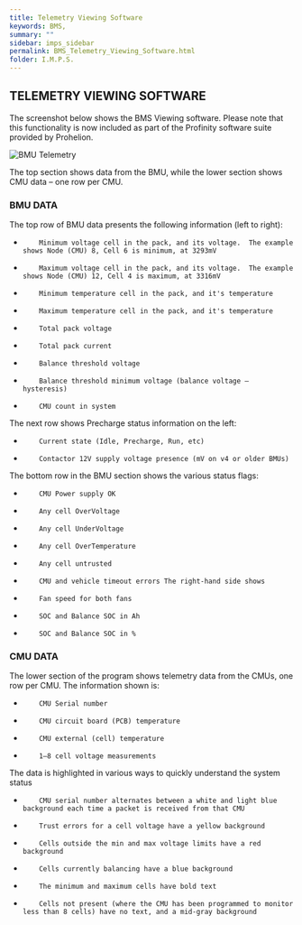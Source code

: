 ```yaml
---
title: Telemetry Viewing Software
keywords: BMS, 
summary: ""
sidebar: imps_sidebar
permalink: BMS_Telemetry_Viewing_Software.html
folder: I.M.P.S.
---
```

## TELEMETRY VIEWING SOFTWARE
The screenshot below shows the BMS Viewing software.  Please note that this functionality is now included as part of the Profinity software suite provided by Prohelion.

![BMU Telemetry](IMPS_BMU_Telemetry.jpg)

The top section shows data from the BMU, while the lower section shows CMU data – one row per CMU.

### BMU DATA
The top row of BMU data presents the following information (left to right):

*         Minimum voltage cell in the pack, and its voltage.  The example shows Node (CMU) 8, Cell 6 is minimum, at 3293mV

*         Maximum voltage cell in the pack, and its voltage.  The example shows Node (CMU) 12, Cell 4 is maximum, at 3316mV

*         Minimum temperature cell in the pack, and it's temperature

*         Maximum temperature cell in the pack, and it's temperature

*         Total pack voltage

*         Total pack current

*         Balance threshold voltage

*         Balance threshold minimum voltage (balance voltage – hysteresis)

*         CMU count in system

The next row shows Precharge status information on the left:

*         Current state (Idle, Precharge, Run, etc)

*         Contactor 12V supply voltage presence (mV on v4 or older BMUs)

The bottom row in the BMU section shows the various status flags:

*         CMU Power supply OK

*         Any cell OverVoltage

*         Any cell UnderVoltage

*         Any cell OverTemperature

*         Any cell untrusted

*         CMU and vehicle timeout errors The right-hand side shows

*         Fan speed for both fans

*         SOC and Balance SOC in Ah

*         SOC and Balance SOC in %

### CMU DATA
The lower section of the program shows telemetry data from the CMUs, one row per CMU.  The information shown is:

*         CMU Serial number

*         CMU circuit board (PCB) temperature

*         CMU external (cell) temperature

*         1–8 cell voltage measurements

The data is highlighted in various ways to quickly understand the system status

*         CMU serial number alternates between a white and light blue background each time a packet is received from that CMU

*         Trust errors for a cell voltage have a yellow background

*         Cells outside the min and max voltage limits have a red background

*         Cells currently balancing have a blue background

*         The minimum and maximum cells have bold text

*         Cells not present (where the CMU has been programmed to monitor less than 8 cells) have no text, and a mid-gray background





